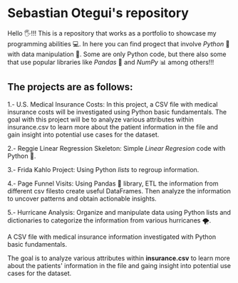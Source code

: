 # Sebastian Otegui's repository
Hello 🖐️!!!
This is a repository that works as a portfolio to showcase my programming abilities 💻.
In here you can find progect that involve *Python* 🐍 with data manipulation 💾. Some are only Python code, but there also some that use popular libraries like *Pandas* 🐼 and *NumPy* 📊 among others!!!

## The projects are as follows:

1.- U.S. Medical Insurance Costs:
  In this project, a CSV file with medical insurance costs will be investigated using Python basic fundamentals. The goal with this project will be to analyze various attributes within insurance.csv to learn more about the patient information in the file and gain insight into potential use cases for the dataset.
  
2.- Reggie Linear Regression Skeleton:
  Simple *Linear Regresion* code with Python 🐍.
  
3.- Frida Kahlo Project:
  Using Python *lists* to regroup information.

4.- Page Funnel Visits:
  Using Pandas 🐼 library, ETL the information from different csv filesto create useful DataFrames. Then analyze the information to uncover patterns and obtain actionable insights.

5.- Hurricane Analysis:
  Organize and manipulate data using Python lists and dictionaries to categorize the information from various hurricanes 🌪️.

A CSV file with medical insurance information investigated with Python basic fundamentals.

The goal is to analyze various attributes within **insurance.csv** to learn more about the patients' information in the file and gaing insight into potential use cases for the dataset. 
